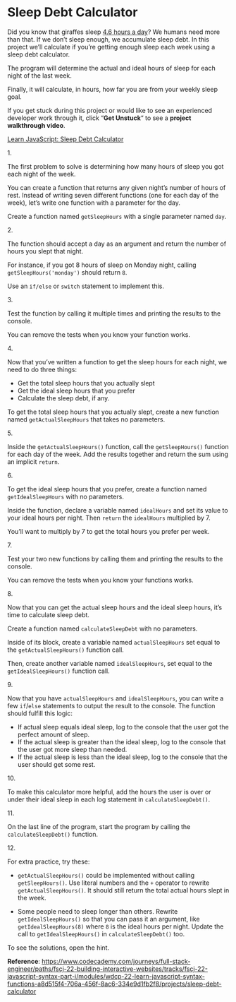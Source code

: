 # Sleep Debt Calculator

Did you know that giraffes sleep <a
href="https://en.wikipedia.org/wiki/Giraffe#Legs,_locomotion_and_posture%0A"
class="e14vpv2g1 gamut-xro1w8-ResetElement-Anchor-AnchorBase e1bhhzie0"
target="_blank" rel="noopener">4.6 hours a day</a>? We humans need more
than that. If we don’t sleep enough, we accumulate sleep debt. In this
project we’ll calculate if you’re getting enough sleep each week using a
sleep debt calculator.

The program will determine the actual and ideal hours of sleep for each
night of the last week.

Finally, it will calculate, in hours, how far you are from your weekly
sleep goal.

If you get stuck during this project or would like to see an experienced
developer work through it, click “**Get Unstuck**“ to see a **project
walkthrough video**.

[Learn JavaScript: Sleep Debt Calculator](https://www.youtube.com/watch?v=48ko-s_ePbc)

1\.

The first problem to solve is determining how many hours of sleep you
got each night of the week.

You can create a function that returns any given night’s number of hours
of rest. Instead of writing seven different functions (one for each day
of the week), let’s write one function with a parameter for the day.

Create a function named `getSleepHours` with a single parameter named
`day`.

2\.

The function should accept a day as an argument and return the number of
hours you slept that night.

For instance, if you got 8 hours of sleep on Monday night, calling
`getSleepHours('monday')` should return `8`.

Use an `if/else` or `switch` statement to implement this.

3\.

Test the function by calling it multiple times and printing the results
to the console.

You can remove the tests when you know your function works.

4\.

Now that you’ve written a function to get the sleep hours for each
night, we need to do three things:

- Get the total sleep hours that you actually slept
- Get the ideal sleep hours that you prefer
- Calculate the sleep debt, if any.

To get the total sleep hours that you actually slept, create a new
function named `getActualSleepHours` that takes no parameters.

5\.

Inside the `getActualSleepHours()` function, call the `getSleepHours()`
function for each day of the week. Add the results together and return
the sum using an implicit `return`.

6\.

To get the ideal sleep hours that you prefer, create a function named
`getIdealSleepHours` with no parameters.

Inside the function, declare a variable named `idealHours` and set its
value to your ideal hours per night. Then `return` the `idealHours`
multiplied by 7.

You’ll want to multiply by 7 to get the total hours you prefer per week.

7\.

Test your two new functions by calling them and printing the results to
the console.

You can remove the tests when you know your functions works.

8\.

Now that you can get the actual sleep hours and the ideal sleep hours,
it’s time to calculate sleep debt.

Create a function named `calculateSleepDebt` with no parameters.

Inside of its block, create a variable named `actualSleepHours` set
equal to the `getActualSleepHours()` function call.

Then, create another variable named `idealSleepHours`, set equal to the
`getIdealSleepHours()` function call.

9\.

Now that you have `actualSleepHours` and `idealSleepHours`, you can
write a few `if`/`else` statements to output the result to the console.
The function should fulfill this logic:

- If actual sleep equals ideal sleep, log to the console that the user
  got the perfect amount of sleep.
- If the actual sleep is greater than the ideal sleep, log to the
  console that the user got more sleep than needed.
- If the actual sleep is less than the ideal sleep, log to the console
  that the user should get some rest.

10\.

To make this calculator more helpful, add the hours the user is over or
under their ideal sleep in each log statement in `calculateSleepDebt()`.

11\.

On the last line of the program, start the program by calling the
`calculateSleepDebt()` function.

12\.

For extra practice, try these:

- `getActualSleepHours()` could be implemented without calling
  `getSleepHours()`. Use literal numbers and the `+` operator to rewrite
  `getActualSleepHours()`. It should still return the total actual hours
  slept in the week.

- Some people need to sleep longer than others. Rewrite
  `getIdealSleepHours()` so that you can pass it an argument, like
  `getIdealSleepHours(8)` where `8` is the ideal hours per night. Update
  the call to `getIdealSleepHours()` in `calculateSleepDebt()` too.

To see the solutions, open the hint.

**Reference**: https://www.codecademy.com/journeys/full-stack-engineer/paths/fscj-22-building-interactive-websites/tracks/fscj-22-javascript-syntax-part-i/modules/wdcp-22-learn-javascript-syntax-functions-a8d515f4-706a-456f-8ac6-334e9d1fb2f8/projects/sleep-debt-calculator
